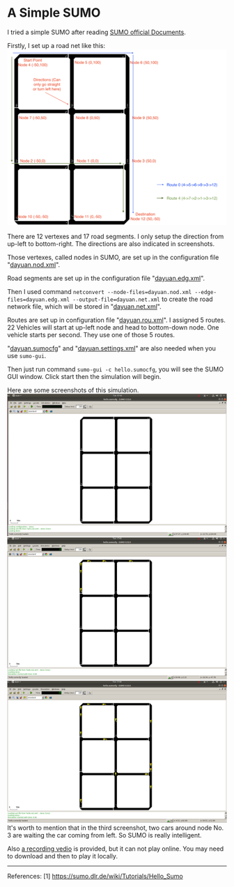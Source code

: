 # A Simple SUMO 

I tried a simple SUMO after reading [SUMO official Documents](https://sumo.dlr.de/wiki/SUMO_User_Documentation#Introduction).

Firstly, I set up a road net like this:
<img src="./imgs/hello_dyt/structure.png" />

There are 12 vertexes and 17 road segments. I only setup the direction from up-left to bottom-right. The directions are also indicated in screenshots.

Those vertexes, called nodes in SUMO, are set up in the configuration file "[dayuan.nod.xml](../docs/tutorial/hello_dyt/data/dayuan.nod.xml)".

Road segments are set up in the configuration file "[dayuan.edg.xml](../docs/tutorial/hello_dyt/data/dayuan.edg.xml)".

Then I used command `netconvert --node-files=dayuan.nod.xml --edge-files=dayuan.edg.xml --output-file=dayuan.net.xml` to create the road network file, which will be stored in "[dayuan.net.xml](../docs/tutorial/hello_dyt/data/dayuan.net.xml)".

Routes are set up in configuration file "[dayuan.rou.xml](../docs/tutorial/hello_dyt/data/dayuan.rou.xml)". I assigned 5 routes. 22 Vehicles will start at up-left node and head to bottom-down node. One vehicle starts per second. They use one of those 5 routes. 

"[dayuan.sumocfg](../docs/tutorial/hello_dyt/data/dayuan.sumocfg)" and "[dayuan.settings.xml](../docs/tutorial/hello_dyt/data/dayuan.settings.xml)" are also needed when you use `sumo-gui`.

Then just run command `sumo-gui -c hello.sumocfg`, you will see the SUMO GUI window. Click start then the simulation will begin.

Here are some screenshots of this simulation.
<img src="./imgs/hello_dyt/1.png"/>
<img src="./imgs/hello_dyt/2.png"/>
<img src="./imgs/hello_dyt/3.png"/>
It's worth to mention that in the third screenshot, two cars around node No. 3 are waiting the car coming from left. So SUMO is really intelligent. 



Also [a recording vedio](./imgs/hello_dyt/Recording.mov) is provided, but it can not play online. You may need to download and then to play it locally.

------
References:
[1] https://sumo.dlr.de/wiki/Tutorials/Hello_Sumo
